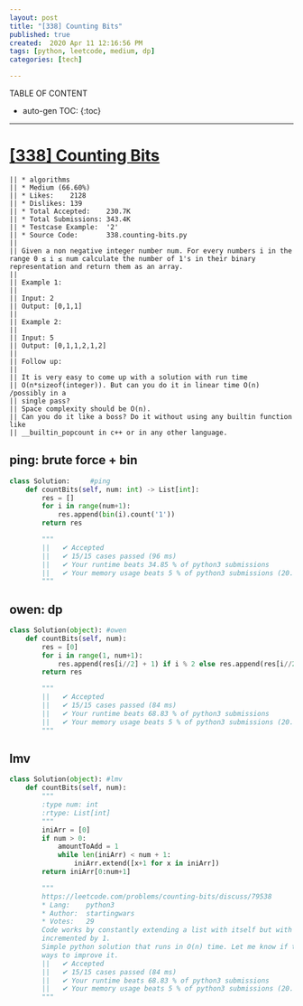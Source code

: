 ```yaml
---
layout: post
title: "[338] Counting Bits"
published: true
created:  2020 Apr 11 12:16:56 PM
tags: [python, leetcode, medium, dp]
categories: [tech]

---
```


TABLE OF CONTENT

* auto-gen TOC:
{:toc}

- - -

# [[338] Counting Bits](https://leetcode.com/problems/counting-bits/description/)

    || * algorithms
    || * Medium (66.60%)
    || * Likes:    2128
    || * Dislikes: 139
    || * Total Accepted:    230.7K
    || * Total Submissions: 343.4K
    || * Testcase Example:  '2'
    || * Source Code:       338.counting-bits.py
    || 
    || Given a non negative integer number num. For every numbers i in the
    range 0 ≤ i ≤ num calculate the number of 1's in their binary
    representation and return them as an array.
    || 
    || Example 1:
    || 
    || Input: 2
    || Output: [0,1,1]
    || 
    || Example 2:
    || 
    || Input: 5
    || Output: [0,1,1,2,1,2]
    || 
    || Follow up:
    || 
    || It is very easy to come up with a solution with run time
    || O(n*sizeof(integer)). But can you do it in linear time O(n) /possibly in a
    || single pass?
    || Space complexity should be O(n).
    || Can you do it like a boss? Do it without using any builtin function like
    || __builtin_popcount in c++ or in any other language.


## ping: brute force + bin

```python
class Solution:     #ping
    def countBits(self, num: int) -> List[int]:
        res = []
        for i in range(num+1):
            res.append(bin(i).count('1'))
        return res

        """
        ||   ✔ Accepted
        ||   ✔ 15/15 cases passed (96 ms)
        ||   ✔ Your runtime beats 34.85 % of python3 submissions
        ||   ✔ Your memory usage beats 5 % of python3 submissions (20.7 MB)
        """
```

## owen: dp

```python
class Solution(object): #owen
    def countBits(self, num):
        res = [0]
        for i in range(1, num+1):
            res.append(res[i//2] + 1) if i % 2 else res.append(res[i//2])
        return res

        """
        ||   ✔ Accepted
        ||   ✔ 15/15 cases passed (84 ms)
        ||   ✔ Your runtime beats 68.83 % of python3 submissions
        ||   ✔ Your memory usage beats 5 % of python3 submissions (20.6 MB)
        """
```

## lmv
```python
class Solution(object): #lmv
    def countBits(self, num):
        """
        :type num: int
        :rtype: List[int]
        """
        iniArr = [0]
        if num > 0:
            amountToAdd = 1
            while len(iniArr) < num + 1:
                iniArr.extend([x+1 for x in iniArr])
        return iniArr[0:num+1]

        """
        https://leetcode.com/problems/counting-bits/discuss/79538
        * Lang:    python3
        * Author:  startingwars
        * Votes:   29
        Code works by constantly extending a list with itself but with the values
        incremented by 1.
        Simple python solution that runs in O(n) time. Let me know if there are any
        ways to improve it.
        ||   ✔ Accepted
        ||   ✔ 15/15 cases passed (84 ms)
        ||   ✔ Your runtime beats 68.83 % of python3 submissions
        ||   ✔ Your memory usage beats 5 % of python3 submissions (20.7 MB)
        """
```

